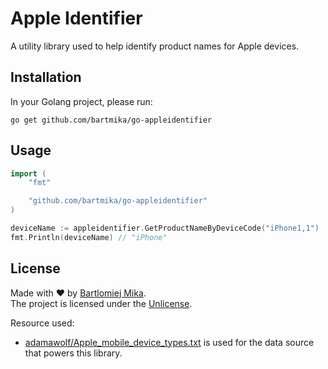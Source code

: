 # Apple Identifier
A utility library used to help identify product names for Apple devices.

## Installation

In your Golang project, please run:

```
go get github.com/bartmika/go-appleidentifier
```

## Usage

```go
import (
    "fmt"

    "github.com/bartmika/go-appleidentifier"
)

deviceName := appleidentifier.GetProductNameByDeviceCode("iPhone1,1")
fmt.Println(deviceName) // "iPhone"
```

## License
Made with ❤️ by [Bartlomiej Mika](https://bartlomiejmika.com).   
The project is licensed under the [Unlicense](LICENSE).

Resource used:

* [adamawolf/Apple_mobile_device_types.txt](https://gist.github.com/adamawolf/3048717) is used for the data source that powers this library.
